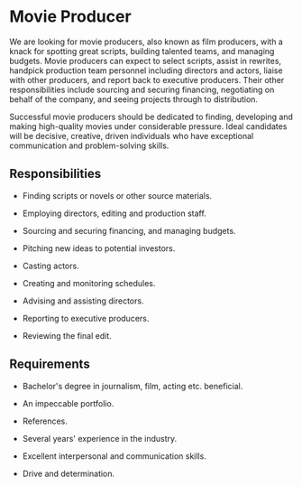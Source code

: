 # Movie Producer

We are looking for movie producers, also known as film producers, with a knack for spotting great scripts, building talented teams, and managing budgets. Movie producers can expect to select scripts, assist in rewrites, handpick production team personnel including directors and actors, liaise with other producers, and report back to executive producers. Their other responsibilities include sourcing and securing financing, negotiating on behalf of the company, and seeing projects through to distribution.

Successful movie producers should be dedicated to finding, developing and making high-quality movies under considerable pressure. Ideal candidates will be decisive, creative, driven individuals who have exceptional communication and problem-solving skills.

## Responsibilities

* Finding scripts or novels or other source materials.

* Employing directors, editing and production staff.

* Sourcing and securing financing, and managing budgets.

* Pitching new ideas to potential investors.

* Casting actors.

* Creating and monitoring schedules.

* Advising and assisting directors.

* Reporting to executive producers.

* Reviewing the final edit.

## Requirements

* Bachelor's degree in journalism, film, acting etc. beneficial.

* An impeccable portfolio.

* References.

* Several years' experience in the industry.

* Excellent interpersonal and communication skills.

* Drive and determination.

